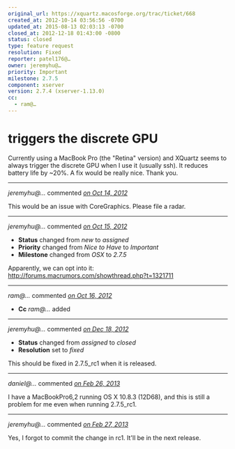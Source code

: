 ```yaml
---
original_url: https://xquartz.macosforge.org/trac/ticket/668
created_at: 2012-10-14 03:56:56 -0700
updated_at: 2015-08-13 02:03:13 -0700
closed_at: 2012-12-18 01:43:00 -0800
status: closed
type: feature request
resolution: Fixed
reporter: patel176@…
owner: jeremyhu@…
priority: Important
milestone: 2.7.5
component: xserver
version: 2.7.4 (xserver-1.13.0)
cc:
  - ram@…
---
```


triggers the discrete GPU
=========================


Currently using a MacBook Pro (the "Retina" version) and XQuartz seems to always trigger the discrete GPU when I use it (usually ssh). It reduces battery life by ~20%. A fix would be really nice. Thank you.



---

*jeremyhu@…* commented *[on Oct 14, 2012](https://xquartz.macosforge.org/trac/ticket/668#comment:1 "October 14, 2012 at 5:46 PM PDT")*

This would be an issue with CoreGraphics. Please file a radar.



---

*jeremyhu@…* commented *[on Oct 15, 2012](https://xquartz.macosforge.org/trac/ticket/668#comment:2 "October 15, 2012 at 10:37 PM PDT")*

-   **Status** changed from *new* to *assigned*
-   **Priority** changed from *Nice to Have* to *Important*
-   **Milestone** changed from *OSX* to *2.7.5*

Apparently, we can opt into it:
<http://forums.macrumors.com/showthread.php?t=1321711>



---

*ram@…* commented *[on Oct 16, 2012](https://xquartz.macosforge.org/trac/ticket/668#comment:3 "October 16, 2012 at 8:57 AM PDT")*

-   **Cc** *ram@…* added



---

*jeremyhu@…* commented *[on Dec 18, 2012](https://xquartz.macosforge.org/trac/ticket/668#comment:4 "December 18, 2012 at 1:43 AM PST")*

-   **Status** changed from *assigned* to *closed*
-   **Resolution** set to *fixed*

This should be fixed in 2.7.5\_rc1 when it is released.



---

*daniel@…* commented *[on Feb 26, 2013](https://xquartz.macosforge.org/trac/ticket/668#comment:5 "February 26, 2013 at 11:42 PM PST")*

I have a MacBookPro6,2 running OS X 10.8.3 (12D68), and this is still a problem for me even when running 2.7.5\_rc1.



---

*jeremyhu@…* commented *[on Feb 27, 2013](https://xquartz.macosforge.org/trac/ticket/668#comment:6 "February 27, 2013 at 6:09 PM PST")*

Yes, I forgot to commit the change in rc1. It'll be in the next release.



